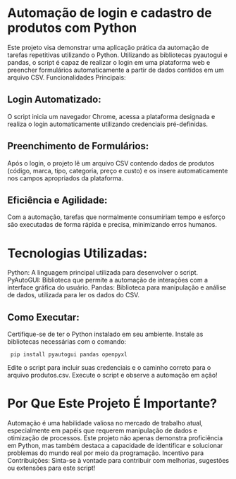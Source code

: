# Automação de login e cadastro de produtos com Python
Este projeto visa demonstrar uma aplicação prática da automação de tarefas repetitivas utilizando o Python. Utilizando as bibliotecas pyautogui e pandas, o script é capaz de realizar o login em uma plataforma web e preencher formulários automaticamente a partir de dados contidos em um arquivo CSV.
Funcionalidades Principais:


## Login Automatizado: 
O script inicia um navegador Chrome, acessa a plataforma designada e realiza o login automaticamente utilizando credenciais pré-definidas.


## Preenchimento de Formulários: 
Após o login, o projeto lê um arquivo CSV contendo dados de produtos (código, marca, tipo, categoria, preço e custo) e os insere automaticamente nos campos apropriados da plataforma.


## Eficiência e Agilidade:
Com a automação, tarefas que normalmente consumiriam tempo e esforço são executadas de forma rápida e precisa, minimizando erros humanos.


# Tecnologias Utilizadas:

Python: A linguagem principal utilizada para desenvolver o script.
PyAutoGUI: Biblioteca que permite a automação de interações com a interface gráfica do usuário.
Pandas: Biblioteca para manipulação e análise de dados, utilizada para ler os dados do CSV.

## Como Executar:

Certifique-se de ter o Python instalado em seu ambiente.
Instale as bibliotecas necessárias com o comando:

``` pip install pyautogui pandas openpyxl```

Edite o script para incluir suas credenciais e o caminho correto para o arquivo produtos.csv.
Execute o script e observe a automação em ação!

# Por Que Este Projeto É Importante?
Automação é uma habilidade valiosa no mercado de trabalho atual, especialmente em papéis que requerem manipulação de dados e otimização de processos. Este projeto não apenas demonstra proficiência em Python, mas também destaca a capacidade de identificar e solucionar problemas do mundo real por meio da programação.
Incentivo para Contribuições: Sinta-se à vontade para contribuir com melhorias, sugestões ou extensões para este script!
